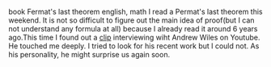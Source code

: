 book
Fermat's last theorem
english, math
I read a Permat's last theorem this weekend. 
It is not so difficult to figure out the main idea of proof(but I can not understand any formula at all) because I already read it around 6 years ago.This time I found out a [clip](https://www.youtube.com/watch?v=Hkz45Ivr12k) interviewing wiht Andrew Wiles on Youtube. He touched me deeply.
I tried to look for his recent work but I could not. As his personality, he might surprise us again soon.